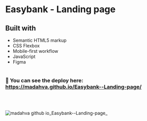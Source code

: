 # Easybank - Landing page


## Built with
- Semantic HTML5 markup
- CSS Flexbox
- Mobile-first workflow
- JavaScript
- Figma
<br><br/>

### 🔗 You can see the deploy here: https://madahva.github.io/Easybank--Landing-page/
<br><br/>


![madahva github io_Easybank--Landing-page_](https://user-images.githubusercontent.com/89199369/187237053-067added-b870-438a-b7f6-2f86acf83bc2.png)
